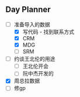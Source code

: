 ## Day Planner
- [ ] 准备导入的数据
	- [x] 写代码 - 找到联系方式
	- [x] CRM
	- [x] MDG
	- [ ] SRM

- [ ] 约谈王北伦的用途
	- [ ] 王北伦开会
	- [ ] 阮中杰开发的

- [x] 周总拉数据
- [ ] 修gp
